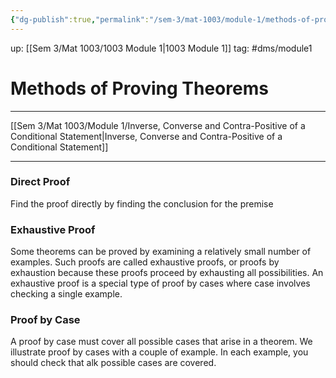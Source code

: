 ```yaml
---
{"dg-publish":true,"permalink":"/sem-3/mat-1003/module-1/methods-of-proving-theorems/","tags":"gardenEntry"}
---
```


up: [[Sem 3/Mat 1003/1003 Module 1|1003 Module 1]]
tag: #dms/module1

# Methods of Proving Theorems
---

[[Sem 3/Mat 1003/Module 1/Inverse, Converse and Contra-Positive of a Conditional Statement|Inverse, Converse and Contra-Positive of a Conditional Statement]]

---

### Direct Proof
Find the proof directly by finding the conclusion for the premise

### Exhaustive Proof
Some theorems can be proved by examining a relatively small number of examples. Such proofs are called exhaustive proofs, or proofs by exhaustion because these proofs proceed by exhausting all possibilities. An exhaustive proof is a special type of proof by cases where case involves checking a single example.

### Proof by Case
A proof by case must cover all possible cases that arise in a theorem. We illustrate proof by cases with a couple of example. In each example, you should check that alk possible cases are covered.